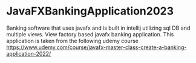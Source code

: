 # JavaFXBankingApplication2023
Banking software that uses javafx and is built in intellij utilizing sql DB and multiple views.
View factory based javafx banking application. This application is taken from the following udemy course https://www.udemy.com/course/javafx-master-class-create-a-banking-application-2022/
